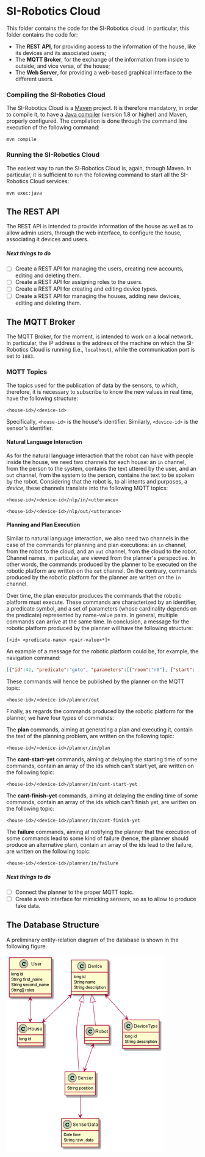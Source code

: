 # SI-Robotics Cloud

This folder contains the code for the SI-Robotics cloud. In particular, this folder contains the code for:

 - The **REST API**, for providing access to the information of the house, like its devices and its associated users;
 - The **MQTT Broker**, for the exchange of the information from inside to outside, and vice versa, of the house;
 - The **Web Server**, for providing a web-based graphical interface to the different users.

### Compiling the SI-Robotics Cloud

The SI-Robotics Cloud is a [Maven](https://maven.apache.org) project. It is therefore mandatory, in order to compile it, to have a [Java compiler](https://www.oracle.com/it/java/technologies/javase-downloads.html) (version 1.8 or higher) and Maven, properly configured. The compilation is done through the command line execution of the following command:

```
mvn compile
```

### Running the SI-Robotics Cloud

The easiest way to run the SI-Robotics Cloud is, again, through Maven. In particular, it is sufficient to run the following command to start all the SI-Robotics Cloud services:

```
mvn exec:java
```

## The REST API

The REST API is intended to provide information of the house as well as to allow admin users, through the web interface, to configure the house, associating it devices and users.

##### Next things to do
 - [ ] Create a REST API for managing the users, creating new accounts, editing and deleting them.
 - [ ] Create a REST API for assigning roles to the users.
 - [ ] Create a REST API for creating and editing device types.
 - [ ] Create a REST API for managing the houses, adding new devices, editing and deleting them.

## The MQTT Broker

The MQTT Broker, for the moment, is intended to work on a local network. In particular, the IP address is the address of the machine on which the SI-Robotics Cloud is running (i.e., `localhost`), while the communication port is set to `1883`.

### MQTT Topics

The topics used for the publication of data by the sensors, to which, therefore, it is necessary to subscribe to know the new values in real time, have the following structure:

```
<house-id>/<device-id>
```

Specifically, `<house-id>` is the house's identifier. Similarly, `<device-id>` is the sensor's identifier.

#### Natural Language Interaction

As for the natural language interaction that the robot can have with people inside the house, we need two channels for each house: an `in` channel, from the person to the system, contains the text uttered by the user, and an `out` channel, from the system to the person, contains the text to be spoken by the robot. Considering that the robot is, to all intents and purposes, a *device*, these channels translate into the following MQTT topics:

```
<house-id>/<device-id>/nlp/in/<utterance>
```

```
<house-id>/<device-id>/nlp/out/<utterance>
```

#### Planning and Plan Execution

Similar to natural language interaction, we also need two channels in the case of the commands for planning and plan executions: an `in` channel, from the robot to the cloud, and an `out` channel, from the cloud to the robot. Channel names, in particular, are viewed from the planner's perspective. In other words, the commands produced by the planner to be executed on the robotic platform are written on the `out` channel. On the contrary, commands produced by the robotic platform for the planner are written on the `in` channel.

Over time, the plan executor produces the commands that the robotic platform must execute. These commands are characterized by an identifier, a predicate symbol, and a set of parameters (whose cardinality depends on the predicate) represented by name-value pairs. In general, multiple commands can arrive at the same time. In conclusion, a message for the robotic platform produced by the planner will have the following structure:

```
[<id> <predicate-name> <pair-value>*]+
```

An example of a message for the robotic platform could be, for example, the navigation command:

```json
[{"id":42, "predicate":"goto", "parameters":[{"room":"r0"}, {"start": 15}, {"end": 30}]}]
```

These commands will hence be published by the planner on the MQTT topic:

```
<house-id>/<device-id>/planner/out
```

Finally, as regards the commands produced by the robotic platform for the planner, we have four types of commands:

The **plan** commands, aiming at generating a plan and executing it, contain the text of the planning problem, are written on the following topic:

```
<house-id>/<device-id>/planner/in/plan
```

The **cant-start-yet** commands, aiming at delaying the starting time of some commands, contain an array of the ids which can't start yet, are written on the following topic:

```
<house-id>/<device-id>/planner/in/cant-start-yet
```

The **cant-finish-yet** commands, aiming at delaying the ending time of some commands, contain an array of the ids which can't finish yet, are written on the following topic:

```
<house-id>/<device-id>/planner/in/cant-finish-yet
```

The **failure** commands, aiming at notifying the planner that the execution of some commands lead to some kind of failure (hence, the planner should produce an alternative plan), contain an array of the ids lead to the failure, are written on the following topic:

```
<house-id>/<device-id>/planner/in/failure
```

##### Next things to do
 - [ ] Connect the planner to the proper MQTT topic.
 - [ ] Create a web interface for mimicking sensors, so as to allow to produce fake data.

## The Database Structure

A preliminary entity-relation diagram of the database is shown in the following figure.

![ER Diagram](docs/figs/db.png?raw=true "ER Diagram")
